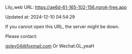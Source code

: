 Lily_web URL: https://ae6d-61-165-102-156.ngrok-free.app

Updated at: 2024-12-10 04:54:29

If you cannot open this URL, the server might be down.

Please contact: 

goley04@foxmail.com Or Wechat:GL_yeaH